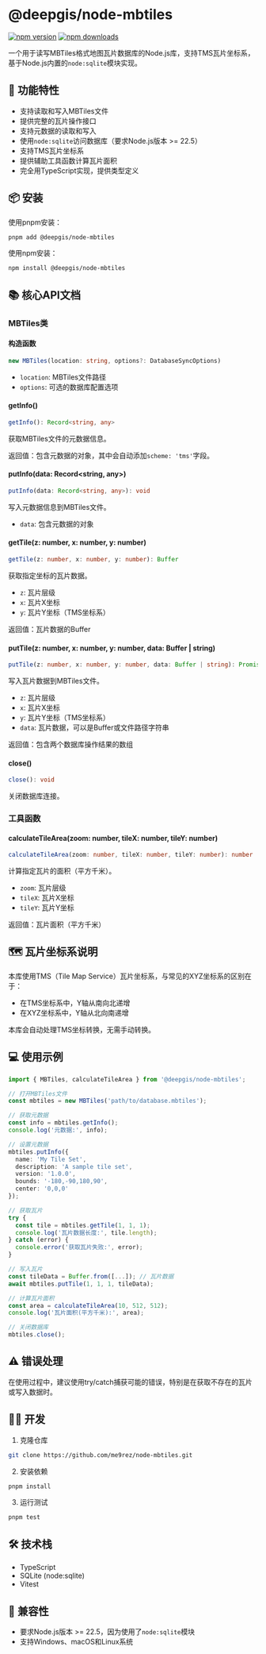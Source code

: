# @deepgis/node-mbtiles

[![npm version](https://img.shields.io/npm/v/@deepgis/node-mbtiles?color=red)](https://npmjs.com/package/@deepgis/node-mbtiles)
[![npm downloads](https://img.shields.io/npm/dm/@deepgis/node-mbtiles?color=yellow)](https://npm.chart.dev/@deepgis/node-mbtiles)

一个用于读写MBTiles格式地图瓦片数据库的Node.js库，支持TMS瓦片坐标系，基于Node.js内置的`node:sqlite`模块实现。

## 🚀 功能特性

- 支持读取和写入MBTiles文件
- 提供完整的瓦片操作接口
- 支持元数据的读取和写入
- 使用`node:sqlite`访问数据库（要求Node.js版本 >= 22.5）
- 支持TMS瓦片坐标系
- 提供辅助工具函数计算瓦片面积
- 完全用TypeScript实现，提供类型定义

## 📦 安装

使用pnpm安装：

```bash
pnpm add @deepgis/node-mbtiles
```

使用npm安装：

```bash
npm install @deepgis/node-mbtiles
```

## 📚 核心API文档

### MBTiles类

#### 构造函数
```ts
new MBTiles(location: string, options?: DatabaseSyncOptions)
```
- `location`: MBTiles文件路径
- `options`: 可选的数据库配置选项

#### getInfo()
```ts
getInfo(): Record<string, any>
```
获取MBTiles文件的元数据信息。

返回值：包含元数据的对象，其中会自动添加`scheme: 'tms'`字段。

#### putInfo(data: Record<string, any>)
```ts
putInfo(data: Record<string, any>): void
```
写入元数据信息到MBTiles文件。

- `data`: 包含元数据的对象

#### getTile(z: number, x: number, y: number)
```ts
getTile(z: number, x: number, y: number): Buffer
```
获取指定坐标的瓦片数据。

- `z`: 瓦片层级
- `x`: 瓦片X坐标
- `y`: 瓦片Y坐标（TMS坐标系）

返回值：瓦片数据的Buffer

#### putTile(z: number, x: number, y: number, data: Buffer | string)
```ts
putTile(z: number, x: number, y: number, data: Buffer | string): Promise<[any, any]>
```
写入瓦片数据到MBTiles文件。

- `z`: 瓦片层级
- `x`: 瓦片X坐标
- `y`: 瓦片Y坐标（TMS坐标系）
- `data`: 瓦片数据，可以是Buffer或文件路径字符串

返回值：包含两个数据库操作结果的数组

#### close()
```ts
close(): void
```
关闭数据库连接。

### 工具函数

#### calculateTileArea(zoom: number, tileX: number, tileY: number)
```ts
calculateTileArea(zoom: number, tileX: number, tileY: number): number
```
计算指定瓦片的面积（平方千米）。

- `zoom`: 瓦片层级
- `tileX`: 瓦片X坐标
- `tileY`: 瓦片Y坐标

返回值：瓦片面积（平方千米）

## 🗺️ 瓦片坐标系说明

本库使用TMS（Tile Map Service）瓦片坐标系，与常见的XYZ坐标系的区别在于：

- 在TMS坐标系中，Y轴从南向北递增
- 在XYZ坐标系中，Y轴从北向南递增

本库会自动处理TMS坐标转换，无需手动转换。

## 💻 使用示例

```ts
import { MBTiles, calculateTileArea } from '@deepgis/node-mbtiles';

// 打开MBTiles文件
const mbtiles = new MBTiles('path/to/database.mbtiles');

// 获取元数据
const info = mbtiles.getInfo();
console.log('元数据:', info);

// 设置元数据
mbtiles.putInfo({
  name: 'My Tile Set',
  description: 'A sample tile set',
  version: '1.0.0',
  bounds: '-180,-90,180,90',
  center: '0,0,0'
});

// 获取瓦片
try {
  const tile = mbtiles.getTile(1, 1, 1);
  console.log('瓦片数据长度:', tile.length);
} catch (error) {
  console.error('获取瓦片失败:', error);
}

// 写入瓦片
const tileData = Buffer.from([...]); // 瓦片数据
await mbtiles.putTile(1, 1, 1, tileData);

// 计算瓦片面积
const area = calculateTileArea(10, 512, 512);
console.log('瓦片面积(平方千米):', area);

// 关闭数据库
mbtiles.close();
```

## ⚠️ 错误处理

在使用过程中，建议使用try/catch捕获可能的错误，特别是在获取不存在的瓦片或写入数据时。

## 👨‍💻 开发

1. 克隆仓库

```bash
git clone https://github.com/me9rez/node-mbtiles.git
```

2. 安装依赖

```bash
pnpm install
```

3. 运行测试

```bash
pnpm test
``` 

## 🛠️ 技术栈

- TypeScript
- SQLite (node:sqlite)
- Vitest

## 🔄 兼容性

- 要求Node.js版本 >= 22.5，因为使用了`node:sqlite`模块
- 支持Windows、macOS和Linux系统



